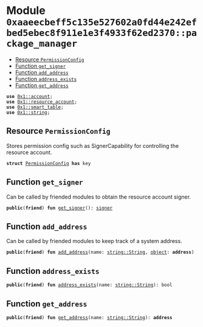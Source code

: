 
<a id="0xaaeecbeff5c135e527602a0fd44e242efbed5ebec8f911e1e3f4933f62ed2370_package_manager"></a>

# Module `0xaaeecbeff5c135e527602a0fd44e242efbed5ebec8f911e1e3f4933f62ed2370::package_manager`



-  [Resource `PermissionConfig`](#0xaaeecbeff5c135e527602a0fd44e242efbed5ebec8f911e1e3f4933f62ed2370_package_manager_PermissionConfig)
-  [Function `get_signer`](#0xaaeecbeff5c135e527602a0fd44e242efbed5ebec8f911e1e3f4933f62ed2370_package_manager_get_signer)
-  [Function `add_address`](#0xaaeecbeff5c135e527602a0fd44e242efbed5ebec8f911e1e3f4933f62ed2370_package_manager_add_address)
-  [Function `address_exists`](#0xaaeecbeff5c135e527602a0fd44e242efbed5ebec8f911e1e3f4933f62ed2370_package_manager_address_exists)
-  [Function `get_address`](#0xaaeecbeff5c135e527602a0fd44e242efbed5ebec8f911e1e3f4933f62ed2370_package_manager_get_address)


<pre><code><b>use</b> <a href="">0x1::account</a>;
<b>use</b> <a href="">0x1::resource_account</a>;
<b>use</b> <a href="">0x1::smart_table</a>;
<b>use</b> <a href="">0x1::string</a>;
</code></pre>



<a id="0xaaeecbeff5c135e527602a0fd44e242efbed5ebec8f911e1e3f4933f62ed2370_package_manager_PermissionConfig"></a>

## Resource `PermissionConfig`

Stores permission config such as SignerCapability for controlling the resource account.


<pre><code><b>struct</b> <a href="package-manager.md#0xaaeecbeff5c135e527602a0fd44e242efbed5ebec8f911e1e3f4933f62ed2370_package_manager_PermissionConfig">PermissionConfig</a> <b>has</b> key
</code></pre>



<a id="0xaaeecbeff5c135e527602a0fd44e242efbed5ebec8f911e1e3f4933f62ed2370_package_manager_get_signer"></a>

## Function `get_signer`

Can be called by friended modules to obtain the resource account signer.


<pre><code><b>public</b>(<b>friend</b>) <b>fun</b> <a href="package-manager.md#0xaaeecbeff5c135e527602a0fd44e242efbed5ebec8f911e1e3f4933f62ed2370_package_manager_get_signer">get_signer</a>(): <a href="">signer</a>
</code></pre>



<a id="0xaaeecbeff5c135e527602a0fd44e242efbed5ebec8f911e1e3f4933f62ed2370_package_manager_add_address"></a>

## Function `add_address`

Can be called by friended modules to keep track of a system address.


<pre><code><b>public</b>(<b>friend</b>) <b>fun</b> <a href="package-manager.md#0xaaeecbeff5c135e527602a0fd44e242efbed5ebec8f911e1e3f4933f62ed2370_package_manager_add_address">add_address</a>(name: <a href="_String">string::String</a>, <a href="">object</a>: <b>address</b>)
</code></pre>



<a id="0xaaeecbeff5c135e527602a0fd44e242efbed5ebec8f911e1e3f4933f62ed2370_package_manager_address_exists"></a>

## Function `address_exists`



<pre><code><b>public</b>(<b>friend</b>) <b>fun</b> <a href="package-manager.md#0xaaeecbeff5c135e527602a0fd44e242efbed5ebec8f911e1e3f4933f62ed2370_package_manager_address_exists">address_exists</a>(name: <a href="_String">string::String</a>): bool
</code></pre>



<a id="0xaaeecbeff5c135e527602a0fd44e242efbed5ebec8f911e1e3f4933f62ed2370_package_manager_get_address"></a>

## Function `get_address`



<pre><code><b>public</b>(<b>friend</b>) <b>fun</b> <a href="package-manager.md#0xaaeecbeff5c135e527602a0fd44e242efbed5ebec8f911e1e3f4933f62ed2370_package_manager_get_address">get_address</a>(name: <a href="_String">string::String</a>): <b>address</b>
</code></pre>
